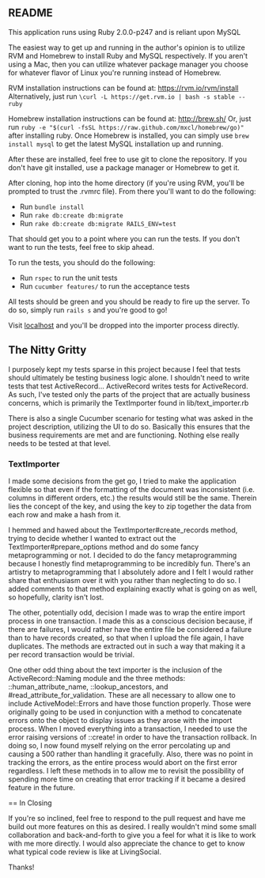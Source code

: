 ## README

This application runs using Ruby 2.0.0-p247 and is reliant upon MySQL

The easiest way to get up and running in the author's opinion is to utilize
RVM and Homebrew to install Ruby and MySQL respectively. If you aren't using a
Mac, then you can utilize whatever package manager you choose for whatever
flavor of Linux you're running instead of Homebrew.

RVM installation instructions can be found at: https://rvm.io/rvm/install
Alternatively, just run `\curl -L https://get.rvm.io | bash -s stable --ruby`

Homebrew installation instructions can be found at: http://brew.sh/
Or, just run `ruby -e "$(curl -fsSL https://raw.github.com/mxcl/homebrew/go)"`
after installing ruby.
Once Homebrew is installed, you can simply use `brew install mysql` to get the
latest MySQL installation up and running.

After these are installed, feel free to use git to clone the repository.
If you don't have git installed, use a package manager or Homebrew to get it.

After cloning, hop into the home directory (if you're using RVM, you'll be
prompted to trust the .rvmrc file). From there you'll want to do the following:

* Run `bundle install`
* Run `rake db:create db:migrate`
* Run `rake db:create db:migrate RAILS_ENV=test`

That should get you to a point where you can run the tests. If you don't want
to run the tests, feel free to skip ahead.

To run the tests, you should do the following:

* Run `rspec` to run the unit tests
* Run `cucumber features/` to run the acceptance tests

All tests should be green and you should be ready to fire up the server.
To do so, simply run `rails s` and you're good to go!

Visit [localhost](http://localhost:3000) and you'll be dropped into the importer process
directly.

## The Nitty Gritty

I purposely kept my tests sparse in this project because I feel that tests
should ultimately be testing business logic alone. I shouldn't need to write
tests that test ActiveRecord... ActiveRecord writes tests for ActiveRecord. As
such, I've tested only the parts of the project that are actually business
concerns, which is primarily the TextImporter found in lib/text_importer.rb

There is also a single Cucumber scenario for testing what was asked in the
project description, utilizing the UI to do so. Basically this ensures that
the business requirements are met and are functioning. Nothing else really
needs to be tested at that level.

### TextImporter

I made some decisions from the get go, I tried to make the application flexible
so that even if the formatting of the document was inconsistent (i.e. columns
in different orders, etc.) the results would still be the same. Therein lies
the concept of the key, and using the key to zip together the data from each
row and make a hash from it.

I hemmed and hawed about the TextImporter#create_records method, trying to
decide whether I wanted to extract out the TextImporter#prepare_options
method and do some fancy metaprogramming or not. I decided to do the fancy
metaprogramming because I honestly find metaprogramming to be incredibly fun.
There's an artistry to metaprogramming that I absolutely adore and I felt I
would rather share that enthusiasm over it with you rather than neglecting to
do so. I added comments to that method explaining exactly what is going on as
well, so hopefully, clarity isn't lost.

The other, potentially odd, decision I made was to wrap the entire import
process in one transaction. I made this as a conscious decision because,
if there are failures, I would rather have the entire file be considered
a failure than to have records created, so that when I upload the file again,
I have duplicates. The methods are extracted out in such a way that making it
a per record transaction would be trivial.

One other odd thing about the text importer is the inclusion of the
ActiveRecord::Naming module and the three methods: ::human_attribute_name,
::lookup_ancestors, and #read_attribute_for_validation. These are all
necessary to allow one to include ActiveModel::Errors and have those function
properly. Those were originally going to be used in conjunction with a
method to concatenate errors onto the object to display issues as they arose
with the import process. When I moved everything into a transaction, I needed
to use the error raising versions of ::create! in order to have the transaction
rollback. In doing so, I now found myself relying on the error percolating up
and causing a 500 rather than handling it gracefully. Also, there was no point
in tracking the errors, as the entire process would abort on the first error
regardless. I left these methods in to allow me to revisit the possibility of
spending more time on creating that error tracking if it became a desired
feature in the future.

== In Closing

If you're so inclined, feel free to respond to the pull request and have me
build out more features on this as desired. I really wouldn't mind some small
collaboration and back-and-forth to give you a feel for what it is like to
work with me more directly. I would also appreciate the chance to get to know
what typical code review is like at LivingSocial.

Thanks!
